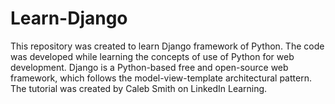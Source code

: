 # Learn-Django

This repository was created to learn Django framework of Python. The code was developed while learning the concepts of use of Python for web development. Django is a Python-based free and open-source web framework, which follows the model-view-template architectural pattern. The tutorial was created by Caleb Smith on LinkedIn Learning.
